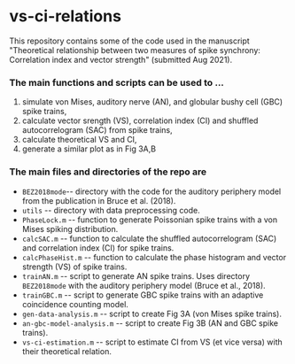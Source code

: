 # vs-ci-relations
This repository contains some of the code used in the manuscript "Theoretical relationship between two measures of spike synchrony: Correlation index and vector strength" (submitted Aug 2021). 

### The main functions and scripts can be used to ...
  1. simulate von Mises, auditory nerve (AN), and globular bushy cell (GBC) spike trains,
  2. calculate vector srength (VS), correlation index (CI) and shuffled autocorrelogram (SAC) from spike trains,
  3. calculate theoretical VS and CI,
  4. generate a similar plot as in Fig 3A,B

### The main files and directories of the repo are
  + `BEZ2018mode`-- directory with the code for the auditory periphery model from the publication in Bruce et al. (2018).
  + `utils` -- directory with data preprocessing code.
  + `PhaseLock.m` -- function to generate Poissonian spike trains with a von Mises spiking distribution.
  + `calcSAC.m` -- function to calculate the shuffled autocorrelogram (SAC) and correlation index (CI) for spike trains.
  + `calcPhaseHist.m`  -- function to calculate the phase histogram and vector strength (VS) of spike trains.
  + `trainAN.m` -- script to generate AN spike trains. Uses directory `BEZ2018mode` with the auditory periphery model (Bruce et al., 2018).
  + `trainGBC.m` -- script to generate GBC spike trains with an adaptive coincidence counting model.
  + `gen-data-analysis.m` -- script to create Fig 3A (von Mises spike trains).
  + `an-gbc-model-analysis.m` -- script to create Fig 3B (AN and GBC spike trains).
  + `vs-ci-estimation.m` -- script to estimate CI from VS (et vice versa) with their theoretical relation.
  
